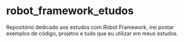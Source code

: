 # robot_framework_etudos
Repositório dedicado aos estudos com Robot Framework, irei postar exemplos de código, projetos e tudo que eu utilizar em meus estudos.
